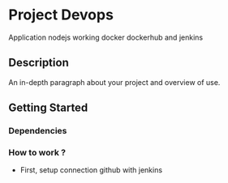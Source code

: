 # Project Devops

 Application nodejs working docker dockerhub and jenkins

## Description

An in-depth paragraph about your project and overview of use.

## Getting Started

### Dependencies


### How to work ?

* First, setup connection github with jenkins





